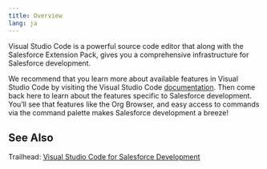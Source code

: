 ```yaml
---
title: Overview
lang: ja
---
```


Visual Studio Code is a powerful source code editor that along with the Salesforce Extension Pack, gives you a comprehensive infrastructure for Salesforce development.

We recommend that you learn more about available features in Visual Studio Code by visiting the Visual Studio Code [documentation](https://code.visualstudio.com/docs). Then come back here to learn about the features specific to Salesforce development. You’ll see that features like the Org Browser, and easy access to commands via the command palette makes Salesforce development a breeze!

## See Also

Trailhead: [Visual Studio Code for Salesforce Development](https://trailhead.salesforce.com/content/learn/projects/quickstart-vscode-salesforce)
